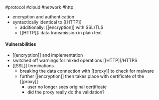 #protocol #cloud #network #http 

- encryption and authentication
- syntactically identical to [[HTTP]]
	- additionally: [[encryption]] with SSL/TLS
	- [[HTTP]]: data transmission in plain text

#### Vulnerabilities
- [[encryption]] and implementation
- switched off warnings for mixed operations [[HTTP]]/HTTPS
- [[SSL]] terminations
	- breaking the data connection with [[proxy]] to check for malware
	- further [[encryption]] then takes place with certificate of the [[proxy]]
		- user no longer sees original certificate
		- did the proxy really do the validation?